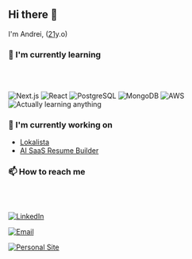 ## Hi there 👋

I'm Andrei, ([21](https://github.com/andreihuyoa/andreihuyoa/commit/30f41f2d4195dada4c7a895b86e0c63775abca23)y.o)

### 🌱 I'm currently learning

<br>
<br>

![Next.js](https://img.shields.io/badge/Next.js-000000?style=flat-square&logo=nextdotjs&logoColor=white)
![React](https://img.shields.io/badge/React-236F95?style=flat-square&logo=react&logoColor=white)
![PostgreSQL](https://img.shields.io/badge/PostgreSQL-0D848C?style=flat-square&logo=postgresql&logoColor=white)
![MongoDB](https://img.shields.io/badge/MongoDB-4C6619?style=flat-square&logo=mongodb&logoColor=white)
![AWS](https://img.shields.io/badge/MongoDB-2C3644?style=flat-square&logo=amazonwebservices&logoColor=white)
![Actually learning anything](https://img.shields.io/badge/Actually%20learning%20anything-0A331D?style=flat-square&logoColor=white)

### 🔭 I'm currently working on

- [Lokalista](https://github.com/andreihuyoa/lokalista-but-mern)
- [AI SaaS Resume Builder](https://github.com/andreihuyoa/Resume-Builder)

### 📫 How to reach me

<br>
<br>

[![LinkedIn](https://img.shields.io/badge/LinkedIn-andreihuyoa-gray?labelColor=31A8ED&style=flat&link=andreihuyoa.vercel.app)](andreihuyoa.vercel.app)

[![Email](https://img.shields.io/badge/Email-andreihuyoa-gray?labelColor=61192A&style=flat&link=mailto:andrei.huyoa.me@gmail.com)](mailto:andrei.huyoa.me@gmail.com)

[![Personal Site](https://img.shields.io/badge/Personal%20Site-andreihuyoa-gray?labelColor=018281&style=flat&link=andreihuyoa.vercel.app)](andreihuyoa.vercel.app)

<!--
**andreihuyoa/andreihuyoa** is a ✨ _special_ ✨ repository because its `README.md` (this file) appears on your GitHub profile.

Here are some ideas to get you started:
- 👯 I’m looking to collaborate on ...
- 🤔 I’m looking for help with ...
- 💬 Ask me about ...
- 😄 Pronouns: ...
- ⚡ Fun fact: ...
-->
